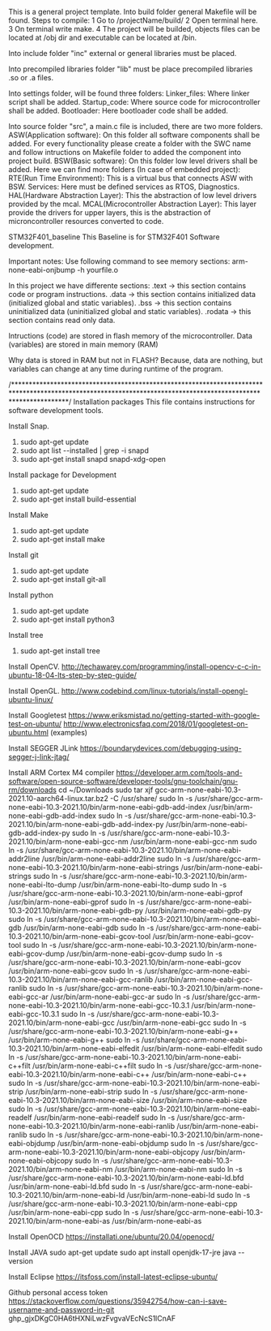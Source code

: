 This is a general project template.
Into build folder general Makefile will be found.
	Steps to compile:
		1 Go to /projectName/build/
		2 Open terminal here.
		3 On terminal write make.
		4 The project will be builded, objects files can be located at /obj dir and executable can be located at /bin.

Into include folder "inc" external or general libraries must be placed.

Into precompiled libraries folder "lib" must be place precompiled libraries .so or .a files. 

Into settings folder, will be found three folders:
	Linker_files: Where linker script shall be added.
	Startup_code: Where source code for microcontroller shall be added.
	Bootloader:   Here bootloader code shall be added.
  
Into source folder "src", a main.c file is included, there are two more folders.
	ASW(Application software): On this folder all software components shall be added.
				   For every functionality please create a folder with the SWC name and follow intructions
				   on Makefile folder to added the component into project build.
	BSW(Basic software): On this folder low level drivers shall be added. Here we can find more folders (In case of embedded project): 
		RTE(Run Time Environment): This is a virtual bus that connects ASW with BSW.
		Services: Here must be defined services as RTOS, Diagnostics.
		HAL(Hardware Abstraction Layer): This the abstraction of low level drivers provided by the mcal.
		MCAL(Microcontroller Abstraction Layer): This layer provide the drivers for upper layers, this is
							 the abstraction of microncontroller resources converted to code. 
							 
STM32F401_baseline
This Baseline is for STM32F401
Software development.

Important notes:
Use following command to see memory sections:
arm-none-eabi-onjbump -h yourfile.o

In this project we have differente sections:
.text   -> this section contains code or program instructions.
.data   -> this section contains initialized data (initialized global and static variables).
.bss    -> this section contains uninitialized data (uninitialized global and static variables).
.rodata -> this section contains read only data.

Intructions (code) are stored in flash memory of the microcontroller.
Data (variables) are stored in main memory (RAM)

Why data is stored in RAM but not in FLASH?
Because, data are nothing, but variables can change at any time during runtime of the program.

/***************************************************************************************************************************************************************/
Installation packages
This file contains instructions for software development tools.

Install Snap.
1. sudo apt-get update
2. sudo apt list --installed | grep -i snapd
3. sudo apt-get install snapd snapd-xdg-open

Install package for Development
1. sudo apt-get update
2. sudo apt-get install build-essential

Install Make
1. sudo apt-get update
2. sudo apt-get install make

Install git
1. sudo apt-get update
2. sudo apt-get install git-all

Install python
1. sudo apt-get update
2. sudo apt-get install python3

Install tree
1. sudo apt-get install tree

Install OpenCV.
http://techawarey.com/programming/install-opencv-c-c-in-ubuntu-18-04-lts-step-by-step-guide/

Install OpenGL.
http://www.codebind.com/linux-tutorials/install-opengl-ubuntu-linux/

Install Googletest
https://www.eriksmistad.no/getting-started-with-google-test-on-ubuntu/
http://www.electronicsfaq.com/2018/01/googletest-on-ubuntu.html (examples)

Install SEGGER JLink 
https://boundarydevices.com/debugging-using-segger-j-link-jtag/

Install ARM Cortex M4 compiler
https://developer.arm.com/tools-and-software/open-source-software/developer-tools/gnu-toolchain/gnu-rm/downloads
cd ~/Downloads
sudo tar xjf gcc-arm-none-eabi-10.3-2021.10-aarch64-linux.tar.bz2 -C /usr/share/
sudo ln -s /usr/share/gcc-arm-none-eabi-10.3-2021.10/bin/arm-none-eabi-gdb-add-index /usr/bin/arm-none-eabi-gdb-add-index
sudo ln -s /usr/share/gcc-arm-none-eabi-10.3-2021.10/bin/arm-none-eabi-gdb-add-index-py /usr/bin/arm-none-eabi-gdb-add-index-py
sudo ln -s /usr/share/gcc-arm-none-eabi-10.3-2021.10/bin/arm-none-eabi-gcc-nm /usr/bin/arm-none-eabi-gcc-nm
sudo ln -s /usr/share/gcc-arm-none-eabi-10.3-2021.10/bin/arm-none-eabi-addr2line /usr/bin/arm-none-eabi-addr2line
sudo ln -s /usr/share/gcc-arm-none-eabi-10.3-2021.10/bin/arm-none-eabi-strings /usr/bin/arm-none-eabi-strings
sudo ln -s /usr/share/gcc-arm-none-eabi-10.3-2021.10/bin/arm-none-eabi-lto-dump /usr/bin/arm-none-eabi-lto-dump
sudo ln -s /usr/share/gcc-arm-none-eabi-10.3-2021.10/bin/arm-none-eabi-gprof /usr/bin/arm-none-eabi-gprof
sudo ln -s /usr/share/gcc-arm-none-eabi-10.3-2021.10/bin/arm-none-eabi-gdb-py /usr/bin/arm-none-eabi-gdb-py
sudo ln -s /usr/share/gcc-arm-none-eabi-10.3-2021.10/bin/arm-none-eabi-gdb /usr/bin/arm-none-eabi-gdb
sudo ln -s /usr/share/gcc-arm-none-eabi-10.3-2021.10/bin/arm-none-eabi-gcov-tool /usr/bin/arm-none-eabi-gcov-tool
sudo ln -s /usr/share/gcc-arm-none-eabi-10.3-2021.10/bin/arm-none-eabi-gcov-dump /usr/bin/arm-none-eabi-gcov-dump
sudo ln -s /usr/share/gcc-arm-none-eabi-10.3-2021.10/bin/arm-none-eabi-gcov /usr/bin/arm-none-eabi-gcov
sudo ln -s /usr/share/gcc-arm-none-eabi-10.3-2021.10/bin/arm-none-eabi-gcc-ranlib /usr/bin/arm-none-eabi-gcc-ranlib
sudo ln -s /usr/share/gcc-arm-none-eabi-10.3-2021.10/bin/arm-none-eabi-gcc-ar /usr/bin/arm-none-eabi-gcc-ar
sudo ln -s /usr/share/gcc-arm-none-eabi-10.3-2021.10/bin/arm-none-eabi-gcc-10.3.1 /usr/bin/arm-none-eabi-gcc-10.3.1
sudo ln -s /usr/share/gcc-arm-none-eabi-10.3-2021.10/bin/arm-none-eabi-gcc /usr/bin/arm-none-eabi-gcc
sudo ln -s /usr/share/gcc-arm-none-eabi-10.3-2021.10/bin/arm-none-eabi-g++ /usr/bin/arm-none-eabi-g++
sudo ln -s /usr/share/gcc-arm-none-eabi-10.3-2021.10/bin/arm-none-eabi-elfedit /usr/bin/arm-none-eabi-elfedit
sudo ln -s /usr/share/gcc-arm-none-eabi-10.3-2021.10/bin/arm-none-eabi-c++filt /usr/bin/arm-none-eabi-c++filt
sudo ln -s /usr/share/gcc-arm-none-eabi-10.3-2021.10/bin/arm-none-eabi-c++ /usr/bin/arm-none-eabi-c++
sudo ln -s /usr/share/gcc-arm-none-eabi-10.3-2021.10/bin/arm-none-eabi-strip /usr/bin/arm-none-eabi-strip
sudo ln -s /usr/share/gcc-arm-none-eabi-10.3-2021.10/bin/arm-none-eabi-size /usr/bin/arm-none-eabi-size
sudo ln -s /usr/share/gcc-arm-none-eabi-10.3-2021.10/bin/arm-none-eabi-readelf /usr/bin/arm-none-eabi-readelf
sudo ln -s /usr/share/gcc-arm-none-eabi-10.3-2021.10/bin/arm-none-eabi-ranlib /usr/bin/arm-none-eabi-ranlib
sudo ln -s /usr/share/gcc-arm-none-eabi-10.3-2021.10/bin/arm-none-eabi-objdump /usr/bin/arm-none-eabi-objdump
sudo ln -s /usr/share/gcc-arm-none-eabi-10.3-2021.10/bin/arm-none-eabi-objcopy /usr/bin/arm-none-eabi-objcopy
sudo ln -s /usr/share/gcc-arm-none-eabi-10.3-2021.10/bin/arm-none-eabi-nm /usr/bin/arm-none-eabi-nm
sudo ln -s /usr/share/gcc-arm-none-eabi-10.3-2021.10/bin/arm-none-eabi-ld.bfd /usr/bin/arm-none-eabi-ld.bfd
sudo ln -s /usr/share/gcc-arm-none-eabi-10.3-2021.10/bin/arm-none-eabi-ld /usr/bin/arm-none-eabi-ld
sudo ln -s /usr/share/gcc-arm-none-eabi-10.3-2021.10/bin/arm-none-eabi-cpp /usr/bin/arm-none-eabi-cpp
sudo ln -s /usr/share/gcc-arm-none-eabi-10.3-2021.10/bin/arm-none-eabi-as /usr/bin/arm-none-eabi-as

Install OpenOCD
https://installati.one/ubuntu/20.04/openocd/

Install JAVA
sudo apt-get update
sudo apt install openjdk-17-jre
java --version

Install Eclipse
https://itsfoss.com/install-latest-eclipse-ubuntu/

Github personal access token
https://stackoverflow.com/questions/35942754/how-can-i-save-username-and-password-in-git
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

